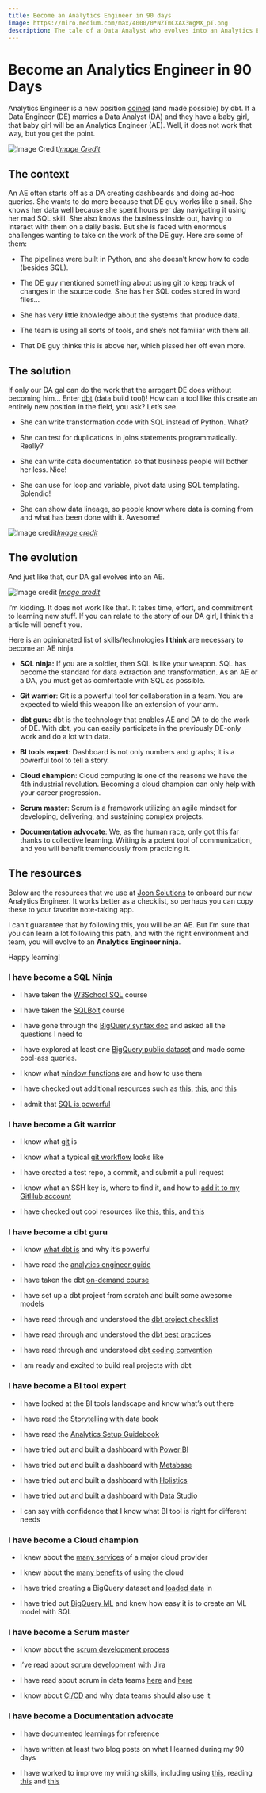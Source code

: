 ```yaml
---
title: Become an Analytics Engineer in 90 days
image: https://miro.medium.com/max/4000/0*NZTmCXAX3WgMX_pT.png
description: The tale of a Data Analyst who evolves into an Analytics Engineer and resources so you can use to be like her.
---
```

# Become an Analytics Engineer in 90 Days

Analytics Engineer is a new position [coined](https://www.getdbt.com/what-is-analytics-engineering/) (and made possible) by dbt. If a Data Engineer (DE) marries a Data Analyst (DA) and they have a baby girl, that baby girl will be an Analytics Engineer (AE). Well, it does not work that way, but you get the point.

![[Image Credit](https://www.getdbt.com/what-is-analytics-engineering/)](https://cdn-images-1.medium.com/max/2260/1*qnVbe-WCi147h0mKxk10jQ.png)*[Image Credit](https://www.getdbt.com/what-is-analytics-engineering/)*

## The context

An AE often starts off as a DA creating dashboards and doing ad-hoc queries. She wants to do more because that DE guy works like a snail. She knows her data well because she spent hours per day navigating it using her mad SQL skill. She also knows the business inside out, having to interact with them on a daily basis. But she is faced with enormous challenges wanting to take on the work of the DE guy. Here are some of them:

* The pipelines were built in Python, and she doesn’t know how to code (besides SQL).

* The DE guy mentioned something about using git to keep track of changes in the source code. She has her SQL codes stored in word files…

* She has very little knowledge about the systems that produce data.

* The team is using all sorts of tools, and she’s not familiar with them all.

* That DE guy thinks this is above her, which pissed her off even more.

## The solution

If only our DA gal can do the work that the arrogant DE does without becoming him… Enter [dbt](http://getdbt.com) (data build tool)! How can a tool like this create an entirely new position in the field, you ask? Let’s see.

* She can write transformation code with SQL instead of Python. What?

* She can test for duplications in joins statements programmatically. Really?

* She can write data documentation so that business people will bother her less. Nice!

* She can use for loop and variable, pivot data using SQL templating. Splendid!

* She can show data lineage, so people know where data is coming from and what has been done with it. Awesome!

![[Image credit](https://blog.ml6.eu/trends-analytic-engineering-with-dbt-or-dataform-252afc8864ec)](https://cdn-images-1.medium.com/max/3200/1*eYG4ePicO1UGTruOUr3yhQ.png)*[Image credit](https://blog.ml6.eu/trends-analytic-engineering-with-dbt-or-dataform-252afc8864ec)*

## The evolution

And just like that, our DA gal evolves into an AE.

![[Image credit](http://www.gamersheroes.com/game-guides/how-to-evolve-pikachu-in-pokemon-sword-shield/)](https://cdn-images-1.medium.com/max/2000/0*ZBgFKyScPNTUA6EK)
*[Image credit](http://www.gamersheroes.com/game-guides/how-to-evolve-pikachu-in-pokemon-sword-shield/)*

I’m kidding. It does not work like that. It takes time, effort, and commitment to learning new stuff. If you can relate to the story of our DA girl, I think this article will benefit you.

Here is an opinionated list of skills/technologies **I think** are necessary to become an AE ninja.

* **SQL ninja:** If you are a soldier, then SQL is like your weapon. SQL has become the standard for data extraction and transformation. As an AE or a DA, you must get as comfortable with SQL as possible.

* **Git warrior**: Git is a powerful tool for collaboration in a team. You are expected to wield this weapon like an extension of your arm.

* **dbt guru:** dbt is the technology that enables AE and DA to do the work of DE. With dbt, you can easily participate in the previously DE-only work and do a lot with data.

* **BI tools expert**: Dashboard is not only numbers and graphs; it is a powerful tool to tell a story.

* **Cloud champion**: Cloud computing is one of the reasons we have the 4th industrial revolution. Becoming a cloud champion can only help with your career progression.

* **Scrum master**: Scrum is a framework utilizing an agile mindset for developing, delivering, and sustaining complex projects.

* **Documentation advocate**: We, as the human race, only got this far thanks to collective learning. Writing is a potent tool of communication, and you will benefit tremendously from practicing it.

## The resources

Below are the resources that we use at [Joon Solutions](http://joonsolutions.com) to onboard our new Analytics Engineer. It works better as a checklist, so perhaps you can copy these to your favorite note-taking app.

I can’t guarantee that by following this, you will be an AE. But I’m sure that you can learn a lot following this path, and with the right environment and team, you will evolve to an **Analytics Engineer ninja**.

Happy learning!

### I have become a **SQL Ninja**

* I have taken the [W3School SQL](https://www.w3schools.com/sql/) course

* I have taken the [SQLBolt](https://sqlbolt.com/) course

* I have gone through the [BigQuery syntax doc](https://cloud.google.com/bigquery/docs/reference/standard-sql/query-syntax) and asked all the questions I need to

* I have explored at least one [BigQuery public dataset](https://cloud.google.com/bigquery/public-data) and made some cool-ass queries.

* I know what [window functions](https://mode.com/sql-tutorial/sql-window-functions/) are and how to use them

* I have checked out additional resources such as [this](https://towardsdatascience.com/6-of-the-best-niche-platforms-to-learn-sql-and-python-f6f13808d2f5), [this](https://towardsdatascience.com/learning-sql-learn-how-to-practice-sql-with-a-complex-database-4b2ce933b1ef), and [this](https://websitesetup.org/sql-cheat-sheet/)

* I admit that [SQL is powerful](https://medium.com/dataform/consider-sql-when-writing-your-next-processing-pipeline-5167f67afb16)

### I have become a **Git warrior**

* I know what [git](https://www.atlassian.com/git/tutorials/what-is-git) is

* I know what a typical [git workflow](https://www.atlassian.com/git/tutorials/comparing-workflows) looks like

* I have created a test repo, a commit, and submit a pull request

* I know what an SSH key is, where to find it, and how to [add it to my GitHub account](https://docs.github.com/en/github/authenticating-to-github/adding-a-new-ssh-key-to-your-github-account)

* I have checked out cool resources like [this](https://guides.github.com/), [this](https://www.atlassian.com/git), and [this](https://medium.com/cs-code/beginners-guide-to-using-git-8e5001791fa6)

### I have become a **dbt guru**

* I know [what dbt is](https://blog.getdbt.com/what--exactly--is-dbt-/#:~:text=dbt%20(data%20build%20tool)%20is,Casper%2C%20Seatgeek%2C%20and%20Wistia.) and why it’s powerful

* I have read the [analytics engineer guide](https://www.getdbt.com/analytics-engineering/)

* I have taken the dbt [on-demand course](https://courses.getdbt.com/collections)

* I have set up a dbt project from scratch and built some awesome models

* I have read through and understood the [dbt project checklist](https://discourse.getdbt.com/t/your-essential-dbt-project-checklist/1377)

* I have read through and understood the [dbt best practices](https://docs.getdbt.com/docs/guides/best-practices)

* I have read through and understood [dbt coding convention](https://github.com/fishtown-analytics/corp/blob/master/dbt_style_guide.md)

* I am ready and excited to build real projects with dbt

### I have become a **BI tool expert**

* I have looked at the BI tools landscape and know what’s out there

* I have read the [Storytelling with data](http://www.bdbanalytics.ir/media/1123/storytelling-with-data-cole-nussbaumer-knaflic.pdf) book

* I have read the [Analytics Setup Guidebook](https://www.holistics.io/books/setup-analytics/)

* I have tried out and built a dashboard with [Power BI](https://powerbi.microsoft.com/en-us/)

* I have tried out and built a dashboard with [Metabase](https://www.metabase.com/)

* I have tried out and built a dashboard with [Holistics](https://www.holistics.io/)

* I have tried out and built a dashboard with [Data Studio](https://datastudio.google.com/u/0/navigation/reporting)

* I can say with confidence that I know what BI tool is right for different needs

### I have become a **Cloud champion**

* I knew about the [many services](https://cloud.google.com/products/) of a major cloud provider

* I knew about the [many benefits](https://www.softwareadvisoryservice.com/en/blog/why-move-to-the-cloud-12-benefits-of-cloud-computing-in-2019/) of using the cloud

* I have tried creating a BigQuery dataset and [loaded data](https://cloud.google.com/bigquery/docs/loading-data) in

* I have tried out [BigQuery ML](https://cloud.google.com/bigquery-ml/docs) and knew how easy it is to create an ML model with SQL

### I have become a **Scrum master**

* I know about the [scrum development process](https://www.atlassian.com/agile/scrum)

* I’ve read about [scrum development](https://www.atlassian.com/agile/tutorials/how-to-do-scrum-with-jira-software) with Jira

* I have read about scrum in data teams [here](https://towardsdatascience.com/agile-in-data-science-how-can-scrum-work-effectively-for-your-team-c567208e9d3f#:~:text=Scrum%20is%20an%20Agile%20framework,backlog%20and%20a%20sprint%20backlog.) and [here](https://www.datascience-pm.com/scrum/)

* I know about [CI/CD](https://www.atlassian.com/continuous-delivery/principles/continuous-integration-vs-delivery-vs-deployment) and why data teams should also use it

### I have become a **Documentation advocate**

* I have documented learnings for reference

* I have written at least two blog posts on what I learned during my 90 days

* I have worked to improve my writing skills, including using [this](http://grammarly.com/), reading [this](https://towardsdatascience.com/the-importance-of-writing-as-a-data-scientist-22feb2b1d33d) and [this](https://www.grammarly.com/blog/how-to-improve-writing-skills/)
